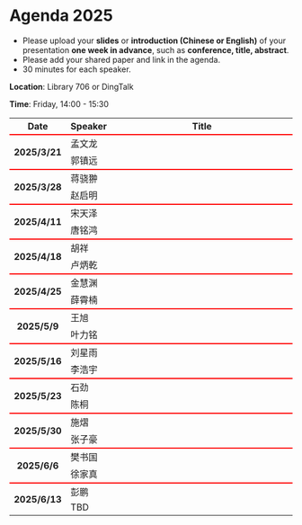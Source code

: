 

# Agenda  2025

- Please upload your **slides** or **introduction (Chinese or English)** of your presentation **one week in advance**, such as **conference, title, abstract**.
- Please add your shared paper and link in the agenda.
- 30 minutes for each speaker.


**Location**:   Library 706 or DingTalk

**Time**:   Friday, 14:00 - 15:30


<table>
<tr>
    <th> Date </th>
    <th> Speaker </th>
    <th style="width:600px;"> Title </th>
</tr>



<tr style="border-top:2px solid red;">
    <th rowspan=2> 2025/3/21 </th>
    <td> 孟文龙 </td>
    <td><a href=""> </a></td>
</tr>

<tr>
    <td> 郭镇远 </td>
    <td><a href="">  </a></td>
</tr>

<tr style="border-top:2px solid red;">
    <th rowspan=2> 2025/3/28 </th>
    <td> 蒋骁翀 </td>
    <td><a href=""> </a></td>
</tr>

<tr>
    <td> 赵启明 </td>
    <td><a href="">  </a></td>
</tr>
<tr style="border-top:2px solid red;">
    <th rowspan=2> 2025/4/11 </th>
    <td> 宋天泽 </td>
    <td><a href=""> </a></td>
</tr>

<tr>
    <td> 唐铭鸿</td>
    <td><a href="">  </a></td>
</tr>
<tr style="border-top:2px solid red;">
    <th rowspan=2> 2025/4/18 </th>
    <td> 胡祥 </td>
    <td><a href=""> </a></td>
</tr>

<tr>
    <td> 卢炳乾 </td>
    <td><a href="">  </a></td>
</tr>
<tr style="border-top:2px solid red;">
    <th rowspan=2> 2025/4/25 </th>
    <td> 金慧渊 </td>
    <td><a href=""> </a></td>
</tr>

<tr>
    <td> 薛霄楠</td>
    <td><a href="">  </a></td>
</tr>

<tr style="border-top:2px solid red;">
    <th rowspan=2> 2025/5/9 </th>
    <td> 王旭 </td>
    <td><a href=""> </a></td>
</tr>

<tr>
    <td> 叶力铭</td>
    <td><a href="">  </a></td>
</tr>
<tr style="border-top:2px solid red;">
    <th rowspan=2> 2025/5/16 </th>
    <td> 刘星雨 </td>
    <td><a href=""> </a></td>
</tr>

<tr>
    <td> 李浩宇</td>
    <td><a href="">  </a></td>
</tr>

<tr style="border-top:2px solid red;">
    <th rowspan=2> 2025/5/23 </th>
    <td> 石劲 </td>
    <td><a href=""> </a></td>
</tr>

<tr>
    <td>  陈桐</td>
    <td><a href="">  </a></td>
</tr>

<tr style="border-top:2px solid red;">
    <th rowspan=2> 2025/5/30 </th>
    <td> 施熠 </td>
    <td><a href=""> </a></td>
</tr>

<tr>
    <td> 张子豪 </td>
    <td><a href="">  </a></td>
</tr>
<tr style="border-top:2px solid red;">
    <th rowspan=2> 2025/6/6 </th>
    <td> 樊书国 </td>
    <td><a href=""> </a></td>
</tr>

<tr>
    <td> 徐家真 </td>
    <td><a href="">  </a></td>
</tr>

<tr style="border-top:2px solid red;">
    <th rowspan=2> 2025/6/13 </th>
    <td> 彭鹏  </td>
    <td><a href=""> </a></td>
</tr>

<tr>
    <td> TBD </td>
    <td><a href="">  </a></td>
</tr>
